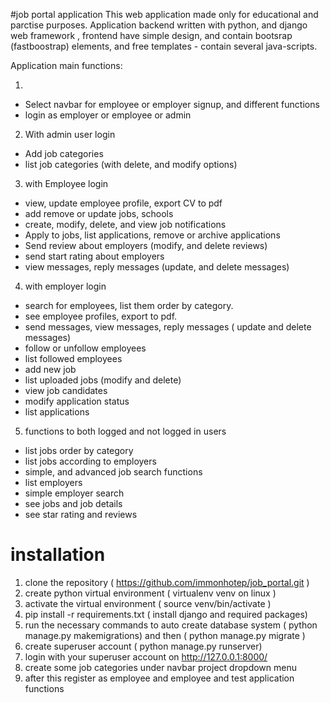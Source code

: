#job portal application
This web application made only for educational and parctise purposes.
Application backend written with python, and django web framework , frontend have simple design, and contain bootsrap (fastboostrap) elements, and free templates - contain several java-scripts.

Application main functions:

1. 
- Select navbar for employee or employer signup, and different functions
- login as employer or employee or admin


2. With admin user login 
- Add job categories
- list job categories (with delete, and modify options)

3. with Employee login 

- view, update employee profile, export  CV to pdf 
- add remove or update jobs, schools 
- create, modify, delete, and view job notifications
- Apply to jobs, list applications, remove or archive applications
- Send review about employers (modify, and delete reviews)
- send start rating about employers
- view messages, reply messages (update, and delete messages)


4. with employer login 

- search for employees, list them order by category.
- see employee profiles, export to pdf.
- send messages, view messages, reply messages ( update and delete messages) 
- follow or unfollow employees
- list followed employees
- add new job
- list uploaded jobs (modify and delete) 
- view job candidates 
- modify application status 
- list applications 


5. functions to both logged and not logged in users

- list jobs order by category  
- list jobs according to employers
- simple, and advanced job search functions
- list employers
- simple employer search 
- see jobs and job details 
- see star rating and reviews

# installation

1. clone the repository  ( https://github.com/immonhotep/job_portal.git )
2. create python virtual environment ( virtualenv venv on linux )
3. activate the virtual environment ( source venv/bin/activate )
4. pip install -r requirements.txt  ( install django and required packages)
5. run  the necessary commands to auto create database system  ( python manage.py makemigrations) and then ( python manage.py migrate )
6. create superuser account  ( python manage.py runserver)
7. login with your superuser account on http://127.0.0.1:8000/
8. create some job categories under navbar project dropdown menu
9. after this  register as employee and employee and test application functions


